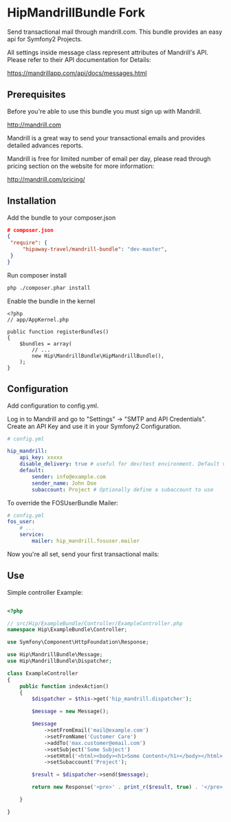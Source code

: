 HipMandrillBundle Fork
======================

Send transactional mail through mandrill.com. This bundle provides an easy api for Symfony2 Projects.

All settings inside message class represent attributes of Mandrill's API. Please refer to their API documentation for Details:

https://mandrillapp.com/api/docs/messages.html

Prerequisites
-------------

Before you're able to use this bundle you must sign up with Mandrill.

http://mandrill.com

Mandrill is a great way to send your transactional emails and provides detailed advances reports.

Mandrill is free for limited number of email per day, please read through pricing section on the website for more information:

http://mandrill.com/pricing/

Installation
-----------

Add the bundle to your composer.json

```json
# composer.json
{
 "require": {
     "hipaway-travel/mandrill-bundle": "dev-master",
 }
}
```

Run composer install

```sh
php ./composer.phar install
```

Enable the bundle in the kernel

    <?php
    // app/AppKernel.php

    public function registerBundles()
    {
        $bundles = array(
            // ...
            new Hip\MandrillBundle\HipMandrillBundle(),
        );
    }

Configuration
-------------

Add configuration to config.yml.

Log in to Mandrill and go to "Settings" -> "SMTP and API Credentials". Create an API Key and use it in your Symfony2 Configuration.

```yaml
# config.yml

hip_mandrill:
    api_key: xxxxx
    disable_delivery: true # useful for dev/test environment. Default value is 'false'
    default:
        sender: info@example.com
        sender_name: John Doe
        subaccount: Project # Optionally define a subaccount to use
```

To override the FOSUserBundle Mailer:

```yaml
# config.yml
fos_user:
    # ...
    service:
        mailer: hip_mandrill.fosuser.mailer
```

Now you're all set, send your first transactional mails:

Use
---

Simple controller Example:

```php

<?php

// src/Hip/ExampleBundle/Controller/ExampleController.php
namespace Hip\ExampleBundle\Controller;

use Symfony\Component\HttpFoundation\Response;

use Hip\MandrillBundle\Message;
use Hip\MandrillBundle\Dispatcher;

class ExampleController
{
    public function indexAction()
    {
        $dispatcher = $this->get('hip_mandrill.dispatcher');

        $message = new Message();

        $message
            ->setFromEmail('mail@example.com')
            ->setFromName('Customer Care')
            ->addTo('max.customer@email.com')
            ->setSubject('Some Subject')
            ->setHtml('<html><body><h1>Some Content</h1></body></html>')
            ->setSubaccount('Project');

        $result = $dispatcher->send($message);

        return new Response('<pre>' . print_r($result, true) . '</pre>');

    }

}

```
